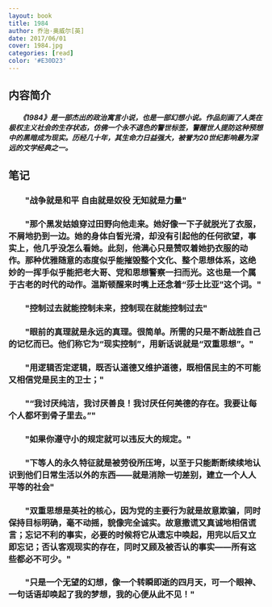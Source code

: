 ```yaml
---
layout: book
title: 1984
author: 乔治·奥威尔[英]
date: 2017/06/01
cover: 1984.jpg
categories: [read]
color: '#E30D23'
---
```


## 内容简介
##### 　　《1984》是一部杰出的政治寓言小说，也是一部幻想小说。作品刻画了人类在极权主义社会的生存状态，仿佛一个永不退色的警世标签，警醒世人提防这种预想中的黑暗成为现实。历经几十年，其生命力日益强大，被誉为20世纪影响最为深远的文学经典之一。

## 笔记
### 　　"战争就是和平 自由就是奴役 无知就是力量"
### 　　"那个黑发姑娘穿过田野向他走来。她好像一下子就脱光了衣服，不屑地扔到一边。她的身体白皙光滑，却没有引起他的任何欲望，事实上，他几乎没怎么看她。此刻，他满心只是赞叹着她扔衣服的动作。那种优雅随意的态度似乎能摧毁整个文化、整个思想体系，这绝妙的一挥手似乎能把老大哥、党和思想警察一扫而光。这也是一个属于古老的时代的动作。温斯顿醒来时嘴上还念着“莎士比亚”这个词。"
### 　　"控制过去就能控制未来，控制现在就能控制过去"
### 　　"眼前的真理就是永远的真理。很简单。所需的只是不断战胜自己的记忆而已。他们称它为“现实控制”，用新话说就是“双重思想”。"
### 　　"用逻辑否定逻辑，既否认道德又维护道德，既相信民主的不可能又相信党是民主的卫士；"
### 　　"“我讨厌纯洁，我讨厌善良！我讨厌任何美德的存在。我要让每个人都坏到骨子里去。”"
### 　　"如果你遵守小的规定就可以违反大的规定。"
### 　　"下等人的永久特征就是被劳役所压垮，以至于只能断断续续地认识到他们日常生活以外的东西——就是消除一切差别，建立一个人人平等的社会"
### 　　"双重思想是英社的核心，因为党的主要行为就是故意欺骗，同时保持目标明确，毫不动摇，貌像完全诚实。故意撒谎又真诚地相信谎言；忘记不利的事实，必要的时候将它从遗忘中唤起，用完以后又立即忘记；否认客观现实的存在，同时又顾及被否认的事实——所有这些都必不可少。"
### 　　"只是一个无望的幻想，像一个转瞬即逝的四月天，可一个眼神、一句话语却唤起了我的梦想，我的心便从此不见！"
